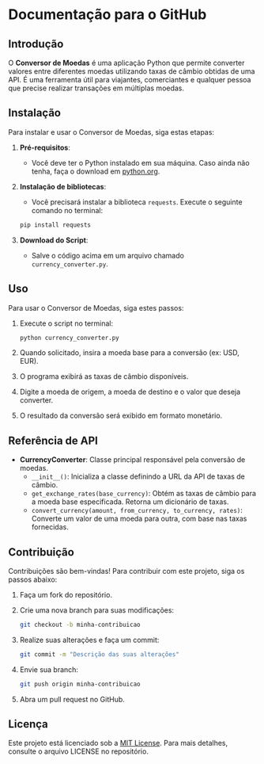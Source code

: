 
# Documentação para o GitHub

## Introdução
O **Conversor de Moedas** é uma aplicação Python que permite converter valores entre diferentes moedas utilizando taxas de câmbio obtidas de uma API. É uma ferramenta útil para viajantes, comerciantes e qualquer pessoa que precise realizar transações em múltiplas moedas.

## Instalação
Para instalar e usar o Conversor de Moedas, siga estas etapas:

1. **Pré-requisitos**:
   - Você deve ter o Python instalado em sua máquina. Caso ainda não tenha, faça o download em [python.org](https://www.python.org/downloads/).

2. **Instalação de bibliotecas**:
   - Você precisará instalar a biblioteca `requests`. Execute o seguinte comando no terminal:
   
   ```bash
   pip install requests
   ```

3. **Download do Script**:
   - Salve o código acima em um arquivo chamado `currency_converter.py`.

## Uso
Para usar o Conversor de Moedas, siga estes passos:

1. Execute o script no terminal:
   
   ```bash
   python currency_converter.py
   ```

2. Quando solicitado, insira a moeda base para a conversão (ex: USD, EUR).

3. O programa exibirá as taxas de câmbio disponíveis. 

4. Digite a moeda de origem, a moeda de destino e o valor que deseja converter.

5. O resultado da conversão será exibido em formato monetário.

## Referência de API
- **CurrencyConverter**: Classe principal responsável pela conversão de moedas.
    - `__init__()`: Inicializa a classe definindo a URL da API de taxas de câmbio.
    - `get_exchange_rates(base_currency)`: Obtém as taxas de câmbio para a moeda base especificada. Retorna um dicionário de taxas.
    - `convert_currency(amount, from_currency, to_currency, rates)`: Converte um valor de uma moeda para outra, com base nas taxas fornecidas.

## Contribuição
Contribuições são bem-vindas! Para contribuir com este projeto, siga os passos abaixo:

1. Faça um fork do repositório.
2. Crie uma nova branch para suas modificações:
   
   ```bash
   git checkout -b minha-contribuicao
   ```
3. Realize suas alterações e faça um commit:
   
   ```bash
   git commit -m "Descrição das suas alterações"
   ```
4. Envie sua branch:
   
   ```bash
   git push origin minha-contribuicao
   ```
5. Abra um pull request no GitHub.

## Licença
Este projeto está licenciado sob a [MIT License](LICENSE). Para mais detalhes, consulte o arquivo LICENSE no repositório.
